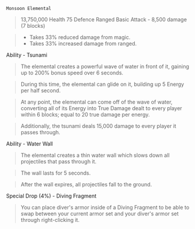 `Monsoon Elemental`
> 13,750,000 Health
> 75 Defence
> Ranged Basic Attack - 8,500 damage (7 blocks)


> - Takes 33% reduced damage from magic.
> - Takes 33% increased damage from ranged.


Ability - Tsunami
> The elemental creates a powerful wave of water in front of it, gaining up to 200% bonus speed over 6 seconds.

> During this time, the elemental can glide on it, building up 5 Energy per half second.

> At any point, the elemental can come off of the wave of water, converting all of its Energy into True Damage dealt to every player within 6 blocks; equal to 20 true damage per energy.

> Additionally, the tsunami deals 15,000 damage to every player it passes through.


Ability - Water Wall
> The elemental creates a thin water wall which slows down all projectiles that pass through it.

> The wall lasts for 5 seconds.

> After the wall expires, all projectiles fall to the ground.


Special Drop (4%) - Diving Fragment
> You can place diver's armor inside of a Diving Fragment to be able to swap between your current armor set and your diver's armor set through right-clicking it.
